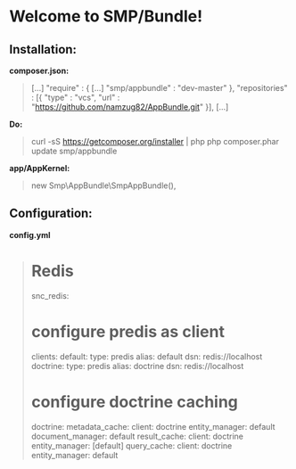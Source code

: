 Welcome to SMP/Bundle!
===================


Installation:
-------------

**composer.json:**

>    [...]
>   "require" : {
>       [...]
>       "smp/appbundle" : "dev-master"
>   },
>   "repositories" : [{
>       "type" : "vcs",
>       "url" : "https://github.com/namzug82/AppBundle.git"
>   }],
>   [...]


**Do:**

>curl -sS https://getcomposer.org/installer | php
>php composer.phar update smp/appbundle


**app/AppKernel:**

>new Smp\AppBundle\SmpAppBundle(),


Configuration:
--------------

**config.yml**

># Redis
>snc_redis:
>    # configure predis as client
>    clients:
>        default:
>            type: predis
>            alias: default
>            dsn: redis://localhost
>        doctrine:
>            type: predis
>            alias: doctrine
>            dsn: redis://localhost
>    # configure doctrine caching
>    doctrine:
>        metadata_cache:
>            client: doctrine
>            entity_manager: default
>            document_manager: default
>        result_cache:
>            client: doctrine
>            entity_manager: [default]
>        query_cache:
>            client: doctrine
>            entity_manager: default